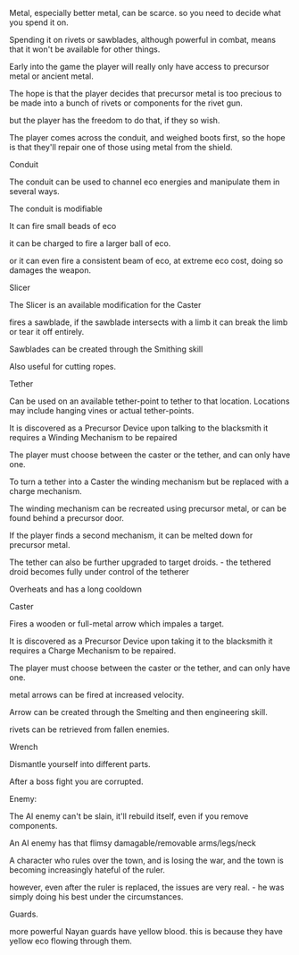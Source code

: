 Metal, especially better metal, can be scarce. so you need to decide what you spend it on.

Spending it on rivets or sawblades, although powerful in combat, means that it won't be available for other things.

Early into the game the player will really only have access to precursor metal or ancient metal.

The hope is that the player decides that precursor metal is too precious to be made into a bunch of rivets or components for the rivet gun.

but the player has the freedom to do that, if they so wish.

The player comes across the conduit, and weighed boots first, so the hope is that they'll repair one of those using metal from the shield.

Conduit

The conduit can be used to channel eco energies and manipulate them in several ways.

The conduit is modifiable

It can fire small beads of eco

it can be charged to fire a larger ball of eco.

or it can even fire a consistent beam of eco, at extreme eco cost, doing so damages the weapon.

Slicer

The Slicer is an available modification for the Caster

fires a sawblade, if the sawblade intersects with a limb it can break the limb or tear it off entirely.

Sawblades can be created through the Smithing skill

Also useful for cutting ropes.

Tether

Can be used on an available tether-point to tether to that location. Locations may include hanging vines or actual tether-points.

It is discovered as a Precursor Device upon talking to the blacksmith it requires a Winding Mechanism to be repaired

The player must choose between the caster or the tether, and can only have one.

To turn a tether into a Caster the winding mechanism but be replaced with a charge mechanism.

The winding mechanism can be recreated using precursor metal, or can be found behind a precursor door.

If the player finds a second mechanism, it can be melted down for precursor metal.

The tether can also be further upgraded to target droids. - the tethered droid becomes fully under control of the tetherer

Overheats and has a long cooldown

Caster

Fires a wooden or full-metal arrow which impales a target.

It is discovered as a Precursor Device upon taking it to the blacksmith it requires a Charge Mechanism to be repaired.

The player must choose between the caster or the tether, and can only have one.

metal arrows can be fired at increased velocity.

Arrow can be created through the Smelting and then engineering skill.

rivets can be retrieved from fallen enemies.

Wrench

Dismantle yourself into different parts.

After a boss fight you are corrupted.

Enemy:

The AI enemy can't be slain, it'll rebuild itself, even if you remove components.

An AI enemy has that flimsy damagable/removable arms/legs/neck

A character who rules over the town, and is losing the war, and the town is becoming increasingly hateful of the ruler.

however, even after the ruler is replaced, the issues are very real. - he was simply doing his best under the circumstances.

Guards.

more powerful Nayan guards have yellow blood. this is because they have yellow eco flowing through them.